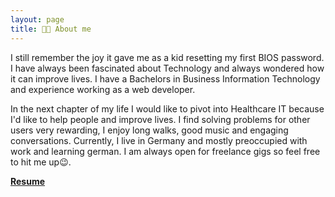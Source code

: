 ```yaml
---
layout: page
title: 👨‍💻 About me 
---
```


I still remember the joy it gave me as a kid resetting my first BIOS password.
I have always been fascinated about Technology and always wondered how it can improve lives.
I have a Bachelors in Business Information Technology and experience working as a web developer.  

In the next chapter of my life I would like to pivot into
Healthcare IT because I'd like to help people and improve lives.
I find solving problems for other users very rewarding, I enjoy long walks, good music and engaging conversations.
Currently, I live in Germany and mostly preoccupied with work and learning german.
I am always open for freelance gigs so feel free to hit me up😉.

[**Resume**](https://something.tiiny.site)

